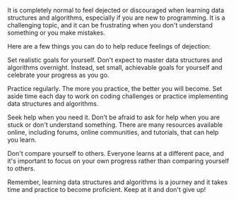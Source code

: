 It is completely normal to feel dejected or discouraged when learning data structures and algorithms, especially if you are new to programming. It is a challenging topic, and it can be frustrating when you don't understand something or you make mistakes.

Here are a few things you can do to help reduce feelings of dejection:

Set realistic goals for yourself. Don't expect to master data structures and algorithms overnight. Instead, set small, achievable goals for yourself and celebrate your progress as you go.

Practice regularly. The more you practice, the better you will become. Set aside time each day to work on coding challenges or practice implementing data structures and algorithms.

Seek help when you need it. Don't be afraid to ask for help when you are stuck or don't understand something. There are many resources available online, including forums, online communities, and tutorials, that can help you learn.

Don't compare yourself to others. Everyone learns at a different pace, and it's important to focus on your own progress rather than comparing yourself to others.

Remember, learning data structures and algorithms is a journey and it takes time and practice to become proficient. Keep at it and don't give up!
